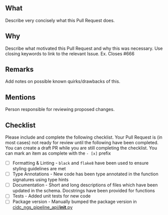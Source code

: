 ## What

Describe very concisely what this Pull Request does.

## Why

Describe what motivated this Pull Request and why this was necessary. Use closing keywords to link to the relevant Issue. Ex. Closes #666

## Remarks

Add notes on possible known quirks/drawbacks of this.

## Mentions

Person responsible for reviewing proposed changes.

## Checklist

Please include and complete the following checklist. Your Pull Request is (in most cases) not ready for review until the following have been completed. You can create a draft PR while you are still completing the checklist. You can mark an item as complete with the `- [x]` prefix

- [ ] Formatting & Linting - `black` and `flake8` have been used to ensure styling guidelines are met
- [ ] Type Annotations - New code has been type annotated in the function signatures using type hints
- [ ] Documentation - Short and long descriptions of files which have been updated in the schema. Docstrings have been provided for functions
- [ ] Tests - Added unit tests for new code
- [ ] Package version - Manually bumped the package version in [cidc_ngs_pipeline_api/__init__.py](https://github.com/CIMAC-CIDC/cidc-ngs-pipeline-api/blob/master/cidc_ngs_pipeline_api/__init__.py#L9)
